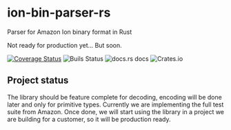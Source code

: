# ion-bin-parser-rs
Parser for Amazon Ion binary format in Rust

Not ready for production yet... But soon.

[![Coverage Status](https://coveralls.io/repos/github/Couragium/ion-binary-rs/badge.svg?branch=master)](https://coveralls.io/github/Couragium/ion-binary-rs?branch=master) ![Buils Status](https://github.com/Couragium/ion-binary-rs/workflows/Rust/badge.svg) ![[docs.rs docs](https://img.shields.io/badge/docs-latest-blue.svg?style=flat-square)](https://docs.rs/ion-binary-rs) ![Crates.io](https://img.shields.io/crates/v/ion-binary-rs)

## Project status

The library should be feature complete for decoding, encoding will be done later and only for primitive types. Currently we are implementing the full test suite from Amazon. Once done, we will start using the library in a project we are building for a customer, so it will be production ready. 

